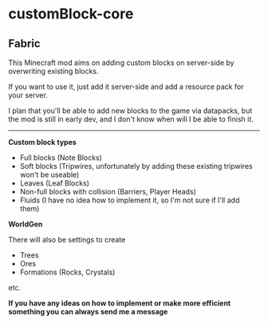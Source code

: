 # customBlock-core

## Fabric

This Minecraft mod aims on adding custom blocks on server-side by overwriting existing blocks.

If you want to use it, just add it server-side and add a resource pack for your server.

I plan that you'll be able to add new blocks to the game via datapacks, but the mod is still in early dev, and I don't know when will I be able to finish it.

---
**Custom block types**
- Full blocks (Note Blocks)
- Soft blocks (Tripwires, unfortunately by adding these existing tripwires won't be useable)
- Leaves (Leaf Blocks)
- Non-full blocks with collision (Barriers, Player Heads)
- Fluids (I have no idea how to implement it, so I'm not sure if I'll add them)

 **WorldGen**
 
 There will also be settings to create
 - Trees
 - Ores
 - Formations (Rocks, Crystals)
 
 etc.
 
 **If you have any ideas on how to implement or make more efficient something you can always send me a message**
